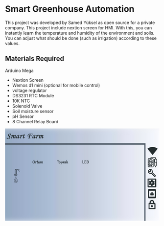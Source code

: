 # Smart Greenhouse Automation
This project was developed by Samed Yüksel as open source for a private company. This project include nextion screen for HMI. With this, you can instantly learn the temperature and humidity of the environment and soils. You can adjust what should be done (such as irrigation) according to these values.

## Materials Required
Arduino Mega
* Nextion Screen
* Wemos d1 mini (optional for mobile control)
* voltage regulator
* DS3231 RTC Module
* 10K NTC
* Solenoid Valve
* Soil moisture sensor
* pH Sensor
* 8 Channel Relay Board

![HMI](/images/menu.jpg)
